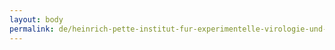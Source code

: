 ```yaml
---
layout: body
permalink: de/heinrich-pette-institut-fur-experimentelle-virologie-und-immunologie/
---
```


